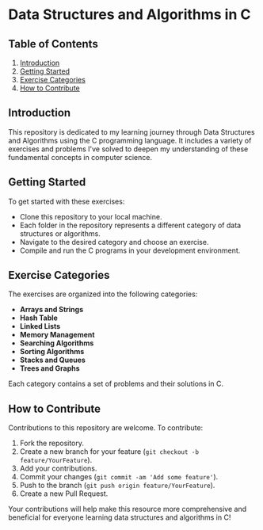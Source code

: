

# Data Structures and Algorithms in C

## Table of Contents

1. [Introduction](#introduction)
2. [Getting Started](#getting-started)
3. [Exercise Categories](#exercise-categories)
4. [How to Contribute](#how-to-contribute)

## Introduction

This repository is dedicated to my learning journey through Data Structures and Algorithms using the C programming language. It includes a variety of exercises and problems I've solved to deepen my understanding of these fundamental concepts in computer science.

## Getting Started

To get started with these exercises:

- Clone this repository to your local machine.
- Each folder in the repository represents a different category of data structures or algorithms.
- Navigate to the desired category and choose an exercise.
- Compile and run the C programs in your development environment.

## Exercise Categories

The exercises are organized into the following categories:

- **Arrays and Strings**
- **Hash Table**
- **Linked Lists**
- **Memory Management**
- **Searching Algorithms**
- **Sorting Algorithms**
- **Stacks and Queues**
- **Trees and Graphs**

Each category contains a set of problems and their solutions in C.

## How to Contribute

Contributions to this repository are welcome. To contribute:

1. Fork the repository.
2. Create a new branch for your feature (`git checkout -b feature/YourFeature`).
3. Add your contributions.
4. Commit your changes (`git commit -am 'Add some feature'`).
5. Push to the branch (`git push origin feature/YourFeature`).
6. Create a new Pull Request.

Your contributions will help make this resource more comprehensive and beneficial for everyone learning data structures and algorithms in C!
